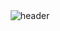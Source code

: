 
<center> <img alt="header" src="https://molhamsyr.github.io/cdn/Header.jpg" align="center"/> </center>
